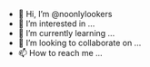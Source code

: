 - 👋 Hi, I’m @noonlylookers
- 👀 I’m interested in ...
- 🌱 I’m currently learning ...
- 💞️ I’m looking to collaborate on ...
- 📫 How to reach me ...

<!---
noonlylookers/noonlylookers is a ✨ special ✨ repository because its `README.md` (this file) appears on your GitHub profile.
You can click the Preview link to take a look at your changes.
--->
